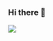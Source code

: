 ### Hi there 👋
                       
<a href="https://github.com/whomity">
  <img align="left" src="https://github-readme-stats.vercel.app/api?username=whomity" />
</a>
